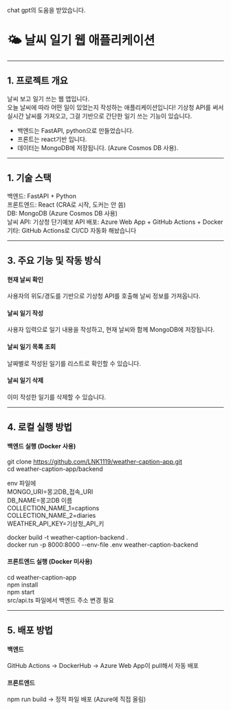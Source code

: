 chat gpt의 도움을 받았습니다.
# 🌤️ 날씨 일기 웹 애플리케이션   
***
## 1. 프로젝트 개요 
날씨 보고 일기 쓰는 웹 앱입니다.  
오늘 날씨에 따라 어떤 일이 있었는지 작성하는 애플리케이션입니다! 
기상청 API를 써서 실시간 날씨를 가져오고, 그걸 기반으로 간단한 일기 쓰는 기능이 있습니다.

- 백엔드는 FastAPI, python으로 만들었습니다.
- 프론트는 react기반 입니다.  
- 데이터는 MongoDB에 저장됩니다. (Azure Cosmos DB 사용).

  
***
## 1. 기술 스택 
백엔드: FastAPI + Python   
프론트엔드: React (CRA로 시작, 도커는 안 씀)   
DB: MongoDB (Azure Cosmos DB 사용)   
날씨 API: 기상청 단기예보 API 
배포: Azure Web App + GitHub Actions + Docker   
기타: GitHub Actions로 CI/CD 자동화 해놨습니다   


***
## 3. 주요 기능 및 작동 방식 
#### 현재 날씨 확인
사용자의 위도/경도를 기반으로 기상청 API를 호출해 날씨 정보를 가져옵니다.
#### 날씨 일기 작성
사용자 입력으로 일기 내용을 작성하고, 현재 날씨와 함께 MongoDB에 저장됩니다.
#### 날씨 일기 목록 조회
날짜별로 작성된 일기를 리스트로 확인할 수 있습니다.
#### 날씨 일기 삭제
이미 작성한 일기를 삭제할 수 있습니다.

***
## 4. 로컬 실행 방법
#### 백엔드 실행 (Docker 사용)   
git clone https://github.com/LNK1119/weather-caption-app.git   
cd weather-caption-app/backend  

env 파일에    
MONGO_URI=몽고DB_접속_URI   
DB_NAME=몽고DB 이름   
COLLECTION_NAME_1=captions   
COLLECTION_NAME_2=diaries   
WEATHER_API_KEY=기상청_API_키   

docker build -t weather-caption-backend .   
docker run -p 8000:8000 --env-file .env weather-caption-backend

#### 프론트엔드 실행 (Docker 미사용)   
cd weather-caption-app  
npm install   
npm start   
src/api.ts 파일에서 백엔드 주소 변경 필요
***
## 5. 배포 방법   
#### 백엔드
GitHub Actions → DockerHub → Azure Web App이 pull해서 자동 배포

####  프론트엔드
npm run build → 정적 파일 배포 (Azure에 직접 올림)
